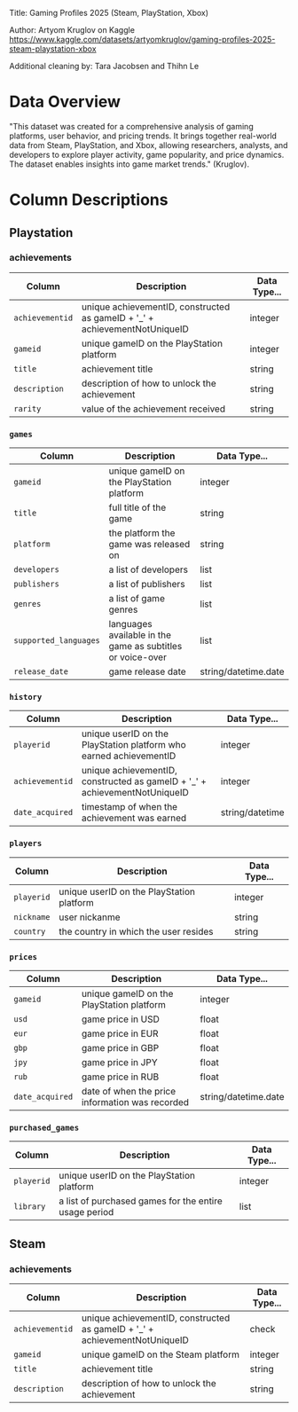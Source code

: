 
Title: Gaming Profiles 2025 (Steam, PlayStation, Xbox)

Author: Artyom Kruglov on Kaggle https://www.kaggle.com/datasets/artyomkruglov/gaming-profiles-2025-steam-playstation-xbox

Additional cleaning by: Tara Jacobsen and Thihn Le 

# Data Overview

"This dataset was created for a comprehensive analysis of gaming platforms, user behavior, and pricing trends. It brings together real-world data from Steam, PlayStation, and Xbox, allowing researchers, analysts, and developers to explore player activity, game popularity, and price dynamics. The dataset enables insights into game market trends." (Kruglov). 



# Column Descriptions

## Playstation

### achievements
| Column | Description | Data Type... |
|----------|----------|----------|
| `achievementid` | unique achievementID, constructed as gameID + '_' + achievementNotUniqueID | integer | 
| `gameid` | unique gameID on the PlayStation platform | integer |
| `title` |  achievement title | string |
| `description` | description of how to unlock the achievement | string |
| `rarity` | value of the achievement received | string |

### `games` 
| Column | Description | Data Type... |
|----------|----------|----------|
| `gameid` | unique gameID on the PlayStation platform | integer |
| `title` | full title of the game | string |
| `platform` | the platform the game was released on | string |
| `developers` | a list of developers | list |
| `publishers` | a list of publishers | list |
| `genres` | a list of game genres | list |
| `supported_languages` | languages available in the game as subtitles or voice-over | list |
| `release_date` | game release date | string/datetime.date |

### `history`
| Column | Description | Data Type... |
|----------|----------|----------|
| `playerid` | unique userID on the PlayStation platform who earned achievementID | integer |
| `achievementid` | unique achievementID, constructed as gameID + '_' + achievementNotUniqueID | integer |
| `date_acquired` | timestamp of when the achievement was earned | string/datetime |

### `players`
| Column | Description | Data Type... |
|----------|----------|----------|
| `playerid` | unique userID on the PlayStation platform | integer |
| `nickname` | user nickanme | string |
| `country` | the country in which the user resides | string |

### `prices`
| Column | Description | Data Type... |
|----------|----------|----------|
| `gameid` | unique gameID on the PlayStation platform | integer |
| `usd` | game price in USD | float |
| `eur` | game price in EUR | float |
| `gbp` | game price in GBP | float |
| `jpy` | game price in JPY | float |
| `rub` | game price in RUB | float |
| `date_acquired` | date of when the price information was recorded | string/datetime.date |

### `purchased_games`
| Column | Description | Data Type... |
|----------|----------|----------|
| `playerid` | unique userID on the PlayStation platform | integer |
| `library` | a list of purchased games for the entire usage period | list |

## Steam

### achievements
| Column | Description | Data Type... |
|----------|----------|----------|
| `achievementid` | unique achievementID, constructed as gameID + '_' + achievementNotUniqueID | check | 
| `gameid` | unique gameID on the Steam platform | integer |
| `title` |  achievement title | string |
| `description` | description of how to unlock the achievement | string |


